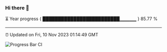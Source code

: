 ### Hi there 👋

⏳ Year progress { █████████████████████████▁▁▁▁▁ } 85.77 %

---

⏰ Updated on Fri, 10 Nov 2023 01:14:49 GMT

![Progress Bar CI](https://github.com/ZhaoGui/ZhaoGui/workflows/Progress%20Bar%20CI/badge.svg)
